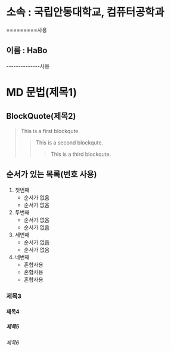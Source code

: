 소속 : 국립안동대학교, 컴퓨터공학과 
=======================
=========사용

이름 : HaBo
-------------
--------------사용

# MD 문법(제목1)

## BlockQuote(제목2)

>This is a first blockqute.
>	>This is a second blockqute.
>	>	>This is a third blockqute.

## 순서가 있는 목록(번호 사용)
1. 첫번째
	- 순서가 없음
	- 순서가 없음
1. 두번째
	* 순서가 없음
	* 순서가 없음
1. 세번째
	+ 순서가 없음
	+ 순서가 없음
1. 네번째
	* 혼합사용
	- 혼합사용
	+ 혼합사용

### 제목3

#### 제목4

##### 제목5

###### 제목6




